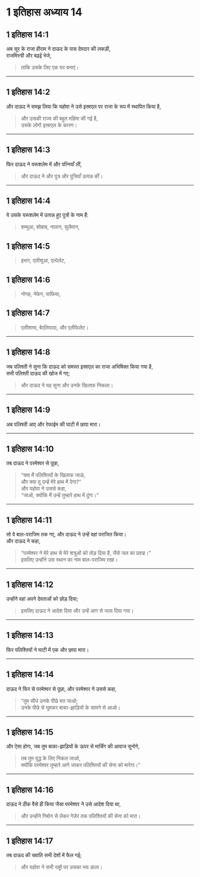 # 1 इतिहास अध्याय 14

## 1 इतिहास 14:1

अब सूर के राजा हीराम ने दाऊद के पास देवदार की लकड़ी,  
राजमिस्त्री और बढ़ई भेजे,

> ताकि उसके लिए एक घर बनाएं।

---

## 1 इतिहास 14:2

और दाऊद ने समझ लिया कि यहोवा ने उसे इस्राएल पर राजा के रूप में स्थापित किया है,

> और उसकी राज्य की बहुत महिमा की गई है,  
> उसके लोगों इस्राएल के कारण।

---

## 1 इतिहास 14:3

फिर दाऊद ने यरूशलेम में और पत्नियाँ लीं,

> और दाऊद ने और पुत्र और पुत्रियाँ उत्पन्न कीं।

---

## 1 इतिहास 14:4

ये उसके यरूशलेम में उत्पन्न हुए पुत्रों के नाम हैं:

> शम्मूआ, शोबाब, नातान, सुलैमान,

## 1 इतिहास 14:5

> इभार, एलीशूआ, एल्पेलेट,

## 1 इतिहास 14:6

> नोगह, नेफेग, याफिया,

## 1 इतिहास 14:7

> एलीशामा, बेएलियादा, और एलीफेलेट।

---

## 1 इतिहास 14:8

जब पलिश्ती ने सुना कि दाऊद को समस्त इस्राएल का राजा अभिषिक्त किया गया है,  
सभी पलिश्ती दाऊद की खोज में गए;

> और दाऊद ने यह सुना और उनके खिलाफ निकला।

---

## 1 इतिहास 14:9

अब पलिश्ती आए और रेफाईम की घाटी में छापा मारा।

---

## 1 इतिहास 14:10

तब दाऊद ने परमेश्वर से पूछा,

> “क्या मैं पलिश्तियों के खिलाफ जाऊं,  
> और क्या तू उन्हें मेरे हाथ में देगा?”  
> और यहोवा ने उससे कहा,  
> “जाओ, क्योंकि मैं उन्हें तुम्हारे हाथ में दूंगा।”

---

## 1 इतिहास 14:11

सो वे बाल-पराजिम तक गए, और दाऊद ने उन्हें वहां पराजित किया।  
और दाऊद ने कहा,

> “परमेश्वर ने मेरे हाथ से मेरे शत्रुओं को तोड़ दिया है, जैसे जल का प्रवाह।”  
> इसलिए उन्होंने उस स्थान का नाम बाल-पराजिम रखा।

---

## 1 इतिहास 14:12

उन्होंने वहां अपने देवताओं को छोड़ दिया;

> इसलिए दाऊद ने आदेश दिया और उन्हें आग से जला दिया गया।

---

## 1 इतिहास 14:13

फिर पलिश्तियों ने घाटी में एक और छापा मारा।

---

## 1 इतिहास 14:14

दाऊद ने फिर से परमेश्वर से पूछा, और परमेश्वर ने उससे कहा,

> “तुम सीधे उनके पीछे मत जाओ;  
> उनके पीछे से घूमकर बाका-झाड़ियों के सामने से आओ।

---

## 1 इतिहास 14:15

और ऐसा होगा, जब तुम बाका-झाड़ियों के ऊपर से मार्चिंग की आवाज सुनोगे,

> तब तुम युद्ध के लिए निकल जाओ,  
> क्योंकि परमेश्वर तुम्हारे आगे जाकर पलिश्तियों की सेना को मारेगा।”

---

## 1 इतिहास 14:16

दाऊद ने ठीक वैसे ही किया जैसा परमेश्वर ने उसे आदेश दिया था,

> और उन्होंने गिबोन से लेकर गेज़ेर तक पलिश्तियों की सेना को मारा।

---

## 1 इतिहास 14:17

तब दाऊद की ख्याति सभी देशों में फैल गई;

> और यहोवा ने सभी राष्ट्रों पर उसका भय डाला।
